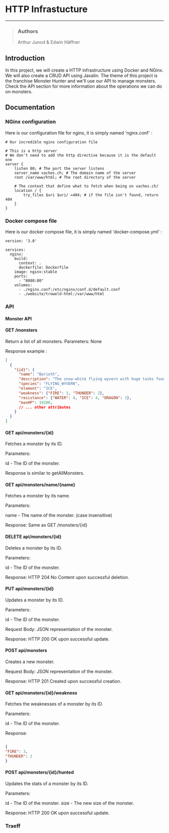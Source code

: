 # HTTP Infrastucture
___
>### Authors
>Arthur Junod & Edwin Häffner
>

## Introduction

In this project, we will create a HTTP infrastructure using Docker and NGinx. We will also create a CRUD API using Javalin.
The theme of this project is the franchise Monster Hunter and we'll use our API to manage monsters. Check the API section for more information
about the operations we can do on monsters.

## Documentation

### NGinx configuration

Here is our configuration file for nginx, it is simply named 'nginx.conf' : 

```nginx configuration
# Our incredible nginx configuration file

# This is a http server
# We don't need to add the http directive because it is the default one
server {
    listen 80; # The port the server listens
    server_name vaches.ch; # The domain name of the server
    root /var/www/html; # The root directory of the server

    # The context that define what to fetch when being on vaches.ch/
    location / {
        try_files $uri $uri/ =404; # if the file isn't found, return 404
    }
}

```

### Docker compose file

Here is our docker compose file, it is simply named 'docker-compose.yml' :

```docker-compose
version: '3.8'

services:
  nginx:
    build:
      context: .
      dockerfile: Dockerfile
    image: nginx:stable
    ports:
      - "8080:80"
    volumes:
      - ./nginx.conf:/etc/nginx/conf.d/default.conf
      - ./website/troweld-html:/var/www/html

```

### API

#### Monster API


#### GET /monsters

Return a list of all monsters.
Parameters: None

Response example : 

```json
[
  {
    "{id}": {
      "name": "Barioth",
      "description": "The snow-white flying wyvern with huge tusks found in the frozen tundra...",
      "species": "FLYING_WYVERN",
      "element": "ICE",
      "weakness": {"FIRE": 3, "THUNDER": 2},
      "resistance": {"WATER": 4, "ICE": 4, "DRAGON": 1},
      "maxHP": 19200,
      // ... other attributes
    }
  }
]
```

#### GET api/monsters/{id}

Fetches a monster by its ID.

Parameters:

id - The ID of the monster.

Response is similar to getAllMonsters.

#### GET api/monsters/name/{name}

Fetches a monster by its name.

Parameters:

name - The name of the monster. (case insensitive)

Response:
Same as GET /monsters/{id}


#### DELETE api/monsters/{id}


Deletes a monster by its ID.

Parameters:

id - The ID of the monster.

Response:
HTTP 204 No Content upon successful deletion.


#### PUT api/monsters/{id}

Updates a monster by its ID.

Parameters:

id - The ID of the monster.

Request Body: JSON representation of the monster.

Response:
HTTP 200 OK upon successful update.


#### POST api/monsters

Creates a new monster.

Request Body: JSON representation of the monster.

Response:
HTTP 201 Created upon successful creation.


#### GET api/monsters/{id}/weakness

Fetches the weaknesses of a monster by its ID.

Parameters:

id - The ID of the monster.

Response:

```json

{
"FIRE": 3,
"THUNDER": 2
}
```

#### POST api/monsters/{id}/hunted

Updates the stats of a monster by its ID.

Parameters:

id - The ID of the monster.
size - The new size of the monster.

Response:
HTTP 200 OK upon successful update.

### Traeff

